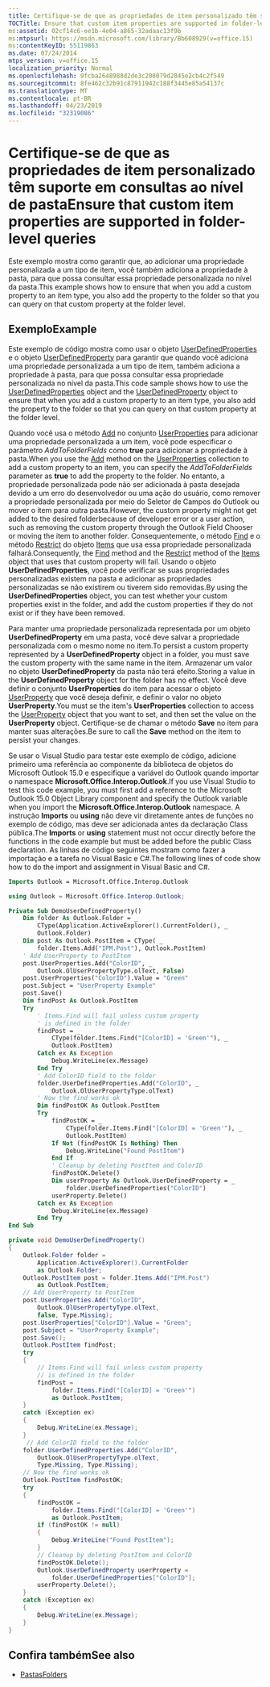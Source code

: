 ```yaml
---
title: Certifique-se de que as propriedades de item personalizado têm suporte em consultas ao nível de pasta
TOCTitle: Ensure that custom item properties are supported in folder-level queries
ms:assetid: 02cf14c6-ee1b-4e04-a865-32adaac13f9b
ms:mtpsurl: https://msdn.microsoft.com/library/Bb608929(v=office.15)
ms:contentKeyID: 55119863
ms.date: 07/24/2014
mtps_version: v=office.15
localization_priority: Normal
ms.openlocfilehash: 9fcba2648988d2de3c208079d2845e2cb4c2f549
ms.sourcegitcommit: 8fe462c32b91c87911942c188f3445e85a54137c
ms.translationtype: MT
ms.contentlocale: pt-BR
ms.lasthandoff: 04/23/2019
ms.locfileid: "32319086"
---
```

# <a name="ensure-that-custom-item-properties-are-supported-in-folder-level-queries"></a><span data-ttu-id="3c177-102">Certifique-se de que as propriedades de item personalizado têm suporte em consultas ao nível de pasta</span><span class="sxs-lookup"><span data-stu-id="3c177-102">Ensure that custom item properties are supported in folder-level queries</span></span>

<span data-ttu-id="3c177-103">Este exemplo mostra como garantir que, ao adicionar uma propriedade personalizada a um tipo de item, você também adiciona a propriedade à pasta, para que possa consultar essa propriedade personalizada no nível da pasta.</span><span class="sxs-lookup"><span data-stu-id="3c177-103">This example shows how to ensure that when you add a custom property to an item type, you also add the property to the folder so that you can query on that custom property at the folder level.</span></span>

## <a name="example"></a><span data-ttu-id="3c177-104">Exemplo</span><span class="sxs-lookup"><span data-stu-id="3c177-104">Example</span></span>

<span data-ttu-id="3c177-105">Este exemplo de código mostra como usar o objeto [UserDefinedProperties](https://msdn.microsoft.com/library/bb643868\(v=office.15\)) e o objeto [UserDefinedProperty](https://msdn.microsoft.com/library/bb646064\(v=office.15\)) para garantir que quando você adiciona uma propriedade personalizada a um tipo de item, também adiciona a propriedade à pasta, para que possa consultar essa propriedade personalizada no nível da pasta.</span><span class="sxs-lookup"><span data-stu-id="3c177-105">This code sample shows how to use the [UserDefinedProperties](https://msdn.microsoft.com/library/bb643868\(v=office.15\)) object and the [UserDefinedProperty](https://msdn.microsoft.com/library/bb646064\(v=office.15\)) object to ensure that when you add a custom property to an item type, you also add the property to the folder so that you can query on that custom property at the folder level.</span></span>

<span data-ttu-id="3c177-106">Quando você usa o método [Add](https://msdn.microsoft.com/library/bb611522\(v=office.15\)) no conjunto [UserProperties](https://msdn.microsoft.com/library/bb611428\(v=office.15\)) para adicionar uma propriedade personalizada a um item, você pode especificar o parâmetro *AddToFolderFields* como **true** para adicionar a propriedade à pasta.</span><span class="sxs-lookup"><span data-stu-id="3c177-106">When you use the [Add](https://msdn.microsoft.com/library/bb611522\(v=office.15\)) method on the [UserProperties](https://msdn.microsoft.com/library/bb611428\(v=office.15\)) collection to add a custom property to an item, you can specify the *AddToFolderFields* parameter as **true** to add the property to the folder.</span></span> <span data-ttu-id="3c177-107">No entanto, a propriedade personalizada pode não ser adicionada à pasta desejada devido a um erro do desenvolvedor ou uma ação do usuário, como remover a propriedade personalizada por meio do Seletor de Campos do Outlook ou mover o item para outra pasta.</span><span class="sxs-lookup"><span data-stu-id="3c177-107">However, the custom property might not get added to the desired folderbecause of developer error or a user action, such as removing the custom property through the Outlook Field Chooser or moving the item to another folder.</span></span> <span data-ttu-id="3c177-108">Consequentemente, o método [Find](https://msdn.microsoft.com/library/bb646289\(v=office.15\)) e o método [Restrict](https://msdn.microsoft.com/library/bb612531\(v=office.15\)) do objeto [Items](https://msdn.microsoft.com/library/bb645287\(v=office.15\)) que usa essa propriedade personalizada falhará.</span><span class="sxs-lookup"><span data-stu-id="3c177-108">Consequently, the [Find](https://msdn.microsoft.com/library/bb646289\(v=office.15\)) method and the [Restrict](https://msdn.microsoft.com/library/bb612531\(v=office.15\)) method of the [Items](https://msdn.microsoft.com/library/bb645287\(v=office.15\)) object that uses that custom property will fail.</span></span> <span data-ttu-id="3c177-109">Usando o objeto **UserDefinedProperties**, você pode verificar se suas propriedades personalizadas existem na pasta e adicionar as propriedades personalizadas se não existirem ou tiverem sido removidas.</span><span class="sxs-lookup"><span data-stu-id="3c177-109">By using the **UserDefinedProperties** object, you can test whether your custom properties exist in the folder, and add the custom properties if they do not exist or if they have been removed.</span></span>

<span data-ttu-id="3c177-110">Para manter uma propriedade personalizada representada por um objeto **UserDefinedProperty** em uma pasta, você deve salvar a propriedade personalizada com o mesmo nome no item.</span><span class="sxs-lookup"><span data-stu-id="3c177-110">To persist a custom property represented by a **UserDefinedProperty** object in a folder, you must save the custom property with the same name in the item.</span></span> <span data-ttu-id="3c177-111">Armazenar um valor no objeto **UserDefinedProperty** da pasta não terá efeito.</span><span class="sxs-lookup"><span data-stu-id="3c177-111">Storing a value in the **UserDefinedProperty** object for the folder has no effect.</span></span> <span data-ttu-id="3c177-112">Você deve definir o conjunto **UserProperties** do item para acessar o objeto [UserProperty](https://msdn.microsoft.com/library/bb623119\(v=office.15\)) que você deseja definir, e definir o valor no objeto **UserProperty**.</span><span class="sxs-lookup"><span data-stu-id="3c177-112">You must se the item's **UserProperties** collection to access the [UserProperty](https://msdn.microsoft.com/library/bb623119\(v=office.15\)) object that you want to set, and then set the value on the **UserProperty** object.</span></span> <span data-ttu-id="3c177-113">Certifique-se de chamar o método **Save** no item para manter suas alterações.</span><span class="sxs-lookup"><span data-stu-id="3c177-113">Be sure to call the **Save** method on the item to persist your changes.</span></span>

<span data-ttu-id="3c177-114">Se usar o Visual Studio para testar este exemplo de código, adicione primeiro uma referência ao componente da biblioteca de objetos do Microsoft Outlook 15.0 e especifique a variável do Outlook quando importar o namespace **Microsoft.Office.Interop.Outlook**.</span><span class="sxs-lookup"><span data-stu-id="3c177-114">If you use Visual Studio to test this code example, you must first add a reference to the Microsoft Outlook 15.0 Object Library component and specify the Outlook variable when you import the **Microsoft.Office.Interop.Outlook** namespace.</span></span> <span data-ttu-id="3c177-115">A instrução **Imports** ou **using** não deve vir diretamente antes de funções no exemplo de código, mas deve ser adicionada antes da declaração Class pública.</span><span class="sxs-lookup"><span data-stu-id="3c177-115">The **Imports** or **using** statement must not occur directly before the functions in the code example but must be added before the public Class declaration.</span></span> <span data-ttu-id="3c177-116">As linhas de código seguintes mostram como fazer a importação e a tarefa no Visual Basic e C\#.</span><span class="sxs-lookup"><span data-stu-id="3c177-116">The following lines of code show how to do the import and assignment in Visual Basic and C\#.</span></span>

```vb
Imports Outlook = Microsoft.Office.Interop.Outlook
```


```csharp
using Outlook = Microsoft.Office.Interop.Outlook;
```


```vb
Private Sub DemoUserDefinedProperty()
    Dim folder As Outlook.Folder = _
        CType(Application.ActiveExplorer().CurrentFolder(), _
        Outlook.Folder)
    Dim post As Outlook.PostItem = CType( _
        folder.Items.Add("IPM.Post"), Outlook.PostItem)
    ' Add UserProperty to PostItem
    post.UserProperties.Add("ColorID", _
        Outlook.OlUserPropertyType.olText, False)
    post.UserProperties("ColorID").Value = "Green"
    post.Subject = "UserProperty Example"
    post.Save()
    Dim findPost As Outlook.PostItem
    Try
        ' Items.Find will fail unless custom property
        ' is defined in the folder
        findPost = _
            CType(folder.Items.Find("[ColorID] = 'Green'"), _
            Outlook.PostItem)
        Catch ex As Exception
            Debug.WriteLine(ex.Message)
        End Try
        ' Add ColorID field to the folder
        folder.UserDefinedProperties.Add("ColorID", _
            Outlook.OlUserPropertyType.olText)
        ' Now the find works ok
        Dim findPostOK As Outlook.PostItem
        Try
            findPostOK = _
                CType(folder.Items.Find("[ColorID] = 'Green'"), _
                Outlook.PostItem)
            If Not (findPostOK Is Nothing) Then
                Debug.WriteLine("Found PostItem")
            End If
            ' Cleanup by deleting PostItem and ColorID
            findPostOK.Delete()
            Dim userProperty As Outlook.UserDefinedProperty = _
                folder.UserDefinedProperties("ColorID")
            userProperty.Delete()
        Catch ex As Exception
            Debug.WriteLine(ex.Message)
        End Try
End Sub
```


```csharp
private void DemoUserDefinedProperty()
{
    Outlook.Folder folder =
        Application.ActiveExplorer().CurrentFolder
        as Outlook.Folder;
    Outlook.PostItem post = folder.Items.Add("IPM.Post")
        as Outlook.PostItem;
    // Add UserProperty to PostItem
    post.UserProperties.Add("ColorID",
        Outlook.OlUserPropertyType.olText,
        false, Type.Missing);
    post.UserProperties["ColorID"].Value = "Green";
    post.Subject = "UserProperty Example";
    post.Save();
    Outlook.PostItem findPost;
    try
    {
        // Items.Find will fail unless custom property
        // is defined in the folder
        findPost =
            folder.Items.Find("[ColorID] = 'Green'")
            as Outlook.PostItem;
    }
    catch (Exception ex)
    {
        Debug.WriteLine(ex.Message);
    }
     // Add ColorID field to the folder
    folder.UserDefinedProperties.Add("ColorID",
        Outlook.OlUserPropertyType.olText,
        Type.Missing, Type.Missing);
    // Now the find works ok
    Outlook.PostItem findPostOK;
    try
    {
        findPostOK =
            folder.Items.Find("[ColorID] = 'Green'")
            as Outlook.PostItem;
        if (findPostOK != null)
        {
            Debug.WriteLine("Found PostItem");
        }
        // Cleanup by deleting PostItem and ColorID
        findPostOK.Delete();
        Outlook.UserDefinedProperty userProperty =
            folder.UserDefinedProperties["ColorID"];
        userProperty.Delete();
    }
    catch (Exception ex)
    {
        Debug.WriteLine(ex.Message);
    }
}
```

## <a name="see-also"></a><span data-ttu-id="3c177-117">Confira também</span><span class="sxs-lookup"><span data-stu-id="3c177-117">See also</span></span>

- [<span data-ttu-id="3c177-118">Pastas</span><span class="sxs-lookup"><span data-stu-id="3c177-118">Folders</span></span>](folders.md)

